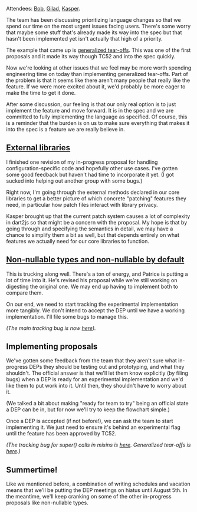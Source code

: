 Attendees: [Bob][], [Gilad][], [Kasper][].

[bob]: https://github.com/munificent
[gilad]: https://github.com/gbracha
[kasper]: https://github.com/kasperl

The team has been discussing prioritizing language changes so that we spend our
time on the most urgent issues facing users. There's some worry that maybe some
stuff that's already made its way into the spec but that hasn't been
implemented yet isn't actually that high of a priority.

The example that came up is [generalized tear-offs][tear-offs]. This was one of
the first proposals and it made its way though TC52 and into the spec quickly.

[tear-offs]: https://github.com/gbracha/generalizedTearOffs

Now we're looking at other issues that we feel may be more worth spending
engineering time on today than implementing generalized tear-offs. Part of the
problem is that it seems like there aren't many people that really like the
feature. If we were more excited about it, we'd probably be more eager to make
the time to get it done.

After some discussion, our feeling is that our only real option is to just
implement the feature and move forward. It is in the spec and we are committed
to fully implementing the language as specified. Of course, this is a reminder
that the burden is on us to make sure everything that makes it into the spec is
a feature we are really believe in.

## [External libraries][]

[external libraries]: https://github.com/munificent/dep-external-libraries

I finished one revision of my in-progress proposal for handling
configuration-specific code and hopefully other use cases. I've gotten some
good feedback but haven't had time to incorporate it yet. (I got sucked into
helping out another group with some bugs.)

Right now, I'm going through the external methods declared in our core
libraries to get a better picture of which concrete "patching" features they
need, in particular how patch files interact with library privacy.

Kasper brought up that the current patch system causes a lot of complexity in
dart2js so that might be a concern with the proposal. My hope is that by going
through and specifying the semantics in detail, we may have a chance to
simplify them a bit as well, but that depends entirely on what features we
actually need for our core libraries to function.

## [Non-nullable types and non-nullable by default][nnbd]

[nnbd]: https://github.com/dart-lang/dart_enhancement_proposals/issues/30

This is trucking along well. There's a ton of energy, and Patrice is putting a
lot of time into it. He's revised his proposal while we're still working on
digesting the original one. We may end up having to implement both to compare
them.

On our end, we need to start tracking the experimental implementation more
tangibly. We don't intend to accept the DEP until we have a working
implementation. I'll file some bugs to manage this.

*(The main tracking bug is now
[here](https://github.com/dart-lang/sdk/issues/23766)).*

## Implementing proposals

We've gotten some feedback from the team that they aren't sure what in-progress
DEPs they should be testing out and prototyping, and what they shouldn't. The
official answer is that we'll let them know explicitly (by filing bugs) when a
DEP is ready for an experimental implementation and we'd like them to put work
into it. Until then, they shouldn't have to worry about it.

(We talked a bit about making "ready for team to try" being an official state a
DEP can be in, but for now we'll try to keep the flowchart simple.)

Once a DEP is accepted (if not before!), we can ask the team to start
implementing it. We just need to ensure it's behind an experimental flag until
the feature has been approved by TC52.

*(The tracking bug for super() calls in mixins is
[here](https://github.com/dart-lang/sdk/issues/23770). Generalized tear-offs is
[here](https://github.com/dart-lang/sdk/issues/23774).)*

## Summertime!

Like we mentioned before, a combination of writing schedules and vacation means
that we'll be putting the DEP meetings on hiatus until August 5th. In the
meantime, we'll keep cranking on some of the other in-progress proposals like
non-nullable types.
